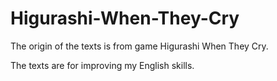 # Higurashi-When-They-Cry

The origin of the texts is from game Higurashi When They Cry.

The texts are for improving my English skills.
